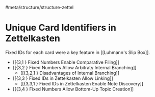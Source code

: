 #meta/structure/structure-zettel 

# Unique Card Identifiers in Zettelkasten

Fixed IDs for each card were a key feature in [[Luhmann's Slip Box]].

- [[{3,1 } Fixed Numbers Enable Comparative Filing]]
- [[{3,2 } Fixed Numbers Allow Arbitraty Internal Branching]]
	- [[{3,2,1 } Disadvantages of Internal Branching]]
- [[{3,3 } Fixed IDs in Zettelkasten Allow Linking]]
	- [[{3,3,1 } Fixed IDs in Zettelkasten Enable Note Discovery]]
- [[{3,4 } Fixed Numbers Allow Bottom-Up Topic Creation]]